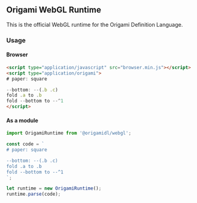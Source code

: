 ## Origami WebGL Runtime
This is the official WebGL runtime for the Origami Definition Language.

### Usage
#### Browser
```html
<script type="application/javascript" src="browser.min.js"></script>
<script type="application/origami">
# paper: square

--bottom: --(.b .c)
fold .a to .b
fold --bottom to --^1
</script>
```

#### As a module
```js
import OrigamiRuntime from '@origamidl/webgl';

const code = `
# paper: square

--bottom: --(.b .c)
fold .a to .b
fold --bottom to --^1
`;

let runtime = new OrigamiRuntime();
runtime.parse(code);
```
